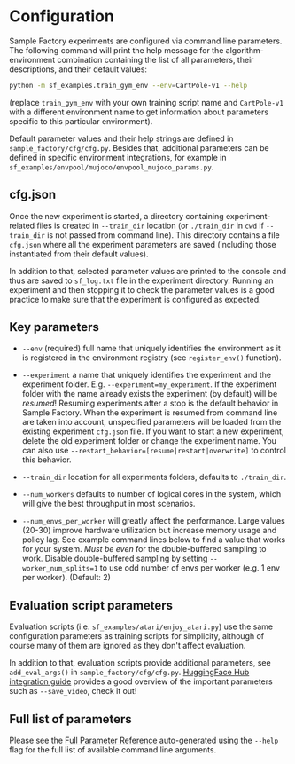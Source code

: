 # Configuration

Sample Factory experiments are configured via command line parameters. The following command will print the help message
for the algorithm-environment combination containing the list of all parameters, their descriptions, and their default values:

```bash
python -m sf_examples.train_gym_env --env=CartPole-v1 --help
```

(replace `train_gym_env` with your own training script name and `CartPole-v1` with a different environment name to
get information about parameters specific to this particular environment).

Default parameter values and their help strings are defined in `sample_factory/cfg/cfg.py`.
Besides that, additional parameters can be defined in specific environment integrations, for example in
`sf_examples/envpool/mujoco/envpool_mujoco_params.py`.

## cfg.json

Once the new experiment is started, a directory containing experiment-related files is created in `--train_dir`
location (or `./train_dir` in `cwd` if `--train_dir` is not passed from command line). This directory contains a file
`cfg.json` where all the experiment parameters are saved (including those instantiated from their default values).

In addition to that, selected parameter values are printed to the console and thus are saved to `sf_log.txt` file in the experiment directory.
Running an experiment and then stopping it to check the parameter values is a good practice to make sure
that the experiment is configured as expected.

## Key parameters

- `--env` (required) full name that uniquely identifies the environment as it is registered in the environment registry
(see `register_env()` function).

- `--experiment` a name that uniquely identifies the experiment and the experiment folder. E.g. `--experiment=my_experiment`.
If the experiment folder with the name already exists the experiment (by default) will be _resumed_!
Resuming experiments after a stop is the default behavior in Sample Factory. 
When the experiment is resumed from command line are taken into account, unspecified parameters will be loaded from the existing experiment
`cfg.json` file. If you want to start a new experiment, delete the old experiment folder or change the experiment name.
You can also use `--restart_behavior=[resume|restart|overwrite]` to control this behavior.
        
- `--train_dir` location for all experiments folders, defaults to `./train_dir`.

- `--num_workers` defaults to number of logical cores in the system, which will give the best throughput in
most scenarios.

- `--num_envs_per_worker` will greatly affect the performance. Large values (20-30) improve hardware utilization but
increase memory usage and policy lag. See example command lines below to find a value that works for your system.
_Must be even_ for the double-buffered sampling to work. Disable double-buffered sampling by setting `--worker_num_splits=1`
to use odd number of envs per worker (e.g. 1 env per worker). (Default: 2)

## Evaluation script parameters

Evaluation scripts (i.e. `sf_examples/atari/enjoy_atari.py`) use the same configuration parameters as training scripts
for simplicity, although of course many of them are ignored as they don't affect evaluation.

In addition to that, evaluation scripts provide additional parameters, see `add_eval_args()` in `sample_factory/cfg/cfg.py`.
[HuggingFace Hub integration guide](../10-huggingface/huggingface.md) provides a good overview of the important parameters
such as `--save_video`, check it out!

## Full list of parameters

Please see the [Full Parameter Reference](cfg-params.md) auto-generated using the `--help`
flag for the full list of available command line arguments.